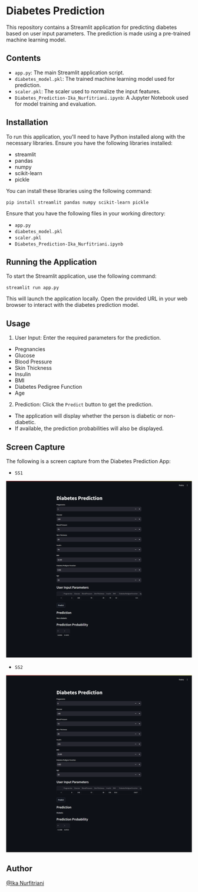 # Diabetes Prediction
This repository contains a Streamlit application for predicting diabetes based on user input parameters. The prediction is made using a pre-trained machine learning model.

## Contents
- `app.py`: The main Streamlit application script.
- `diabetes_model.pkl`: The trained machine learning model used for prediction.
- `scaler.pkl`: The scaler used to normalize the input features.
- `Diabetes_Prediction-Ika_Nurfitriani.ipynb`: A Jupyter Notebook used for model training and evaluation.

## Installation
To run this application, you'll need to have Python installed along with the necessary libraries. Ensure you have the following libraries installed:

- streamlit
- pandas
- numpy
- scikit-learn
- pickle

You can install these libraries using the following command:
```
pip install streamlit pandas numpy scikit-learn pickle
```

Ensure that you have the following files in your working directory:
- `app.py`
- `diabetes_model.pkl`
- `scaler.pkl`
- `Diabetes_Prediction-Ika_Nurfitriani.ipynb`

## Running the Application
To start the Streamlit application, use the following command:
```
streamlit run app.py
```
This will launch the application locally. Open the provided URL in your web browser to interact with the diabetes prediction model.

## Usage
1. User Input: Enter the required parameters for the prediction.
- Pregnancies
- Glucose
- Blood Pressure
- Skin Thickness
- Insulin
- BMI
- Diabetes Pedigree Function
- Age
2. Prediction: Click the `Predict` button to get the prediction.
- The application will display whether the person is diabetic or non-diabetic.
- If available, the prediction probabilities will also be displayed.

## Screen Capture
The following is a screen capture from the Diabetes Prediction App:
- `SS1`
<img src="screenshots/SS-Prediction1.png" alt="SS1" width="800"> 

- `SS2`
<img src="screenshots/SS-Prediction2.png" alt="SS1" width="800">

## Author
[@Ika Nurfitriani](https://github.com/ikanurfitriani)